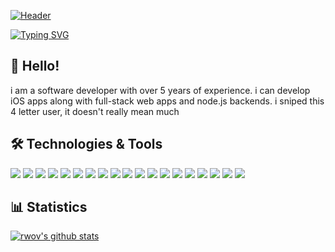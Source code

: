 [![Header](https://avatars.githubusercontent.com/u/63427881?v=4)](https://github.com/rwov)

[![Typing SVG](https://readme-typing-svg.demolab.com?font=Fira+Code&pause=1000&width=435&lines=software+developer;i+make+ios+apps+and+web+apps;5%2B+years+of+experience)](https://git.io/typing-svg)

## 👋 Hello! 
i am a software developer with over 5 years of experience. i can develop iOS apps along with full-stack web apps and node.js backends.
i sniped this 4 letter user, it doesn't really mean much

## 🛠️ Technologies & Tools
![](https://img.shields.io/badge/Code-JavaScript-informational?style=for-the-badge&color=informational&logo=javascript)
![](https://img.shields.io/badge/Code-React-informational?style=for-the-badge&color=informational&logo=react)
![](https://img.shields.io/badge/Code-Next.js-informational?style=for-the-badge&color=informational&logo=nextdotjs)
![](https://img.shields.io/badge/Code-Swift-informational?style=for-the-badge&logo=swift&logoColor=f05138)
![](https://img.shields.io/badge/Code-Lua-informational?style=for-the-badge&color=informational&logo=lua)
![](https://img.shields.io/badge/Code-TypeScript-informational?style=for-the-badge&color=informationa&logo=typescript)
![](https://img.shields.io/badge/Code-EcmaScript-informational?style=for-the-badge&color=informational)
![](https://img.shields.io/badge/Code-HTML5-informational?style=for-the-badge&color=informational&logo=html5)
![](https://img.shields.io/badge/Code-CSS3-informational?style=for-the-badge&color=informational&logo=css3)
![](https://img.shields.io/badge/Code-Node-informational?style=for-the-badge&color=informational&logo=node.js)
![](https://img.shields.io/badge/Tool-TailwindCSS-informational?style=for-the-badge&color=warning&logo=tailwindcss)
![](https://img.shields.io/badge/Tool-Webpack-informational?style=for-the-badge&color=warning&logo=webpack)
![](https://img.shields.io/badge/Tool-shadcn/ui-informational?style=for-the-badge&color=warning&logo=shadcnui)
![](https://img.shields.io/badge/Tool-VisualStudioCode-informational?style=for-the-badge&color=warning&logo=visualstudiocode)
![](https://img.shields.io/badge/Tool-Stripe-informational?style=for-the-badge&color=warning&logo=stripe)
![](https://img.shields.io/badge/Tool-NPM-informational?style=for-the-badge&color=warning&logo=npm)
![](https://img.shields.io/badge/Tool-Discord-informational?style=for-the-badge&color=warning&logo=discord)
![](https://img.shields.io/badge/Tool-RobloxEngine-informational?style=for-the-badge&color=warning&logo=robloxstudio)
![](https://img.shields.io/badge/Tool-Xcode-informational?style=for-the-badge&logo=xcode&logoColor=147EFB)

## 📊 Statistics
[![rwov's github stats](https://github-readme-stats.vercel.app/api?username=rwov&theme=dark&count_private=true)](https://github.com/anuraghazra/github-readme-stats)

<!--
**xAstralMars/xAstralMars** is a ✨ _special_ ✨ repository because its `README.md` (this file) appears on your GitHub profile.

Here are some ideas to get you started:

- 🔭 I’m currently working on ...
- 🌱 I’m currently learning ...
- 👯 I’m looking to collaborate on ...
- 🤔 I’m looking for help with ...
- 💬 Ask me about ...
- 📫 How to reach me: ...
- 😄 Pronouns: ...
- ⚡ Fun fact: ...
-->
